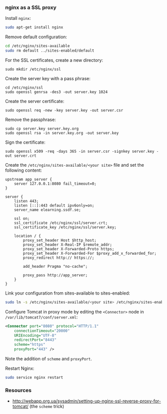 ### nginx as a SSL proxy

Install `nginx`:

```bash
sudo apt-get install nginx
```

Remove default configuration:

```bash
cd /etc/nginx/sites-available
sudo rm default ../sites-enabled/default
```

For the SSL certificates, create a new directory:

```
sudo mkdir /etc/nginx/ssl
```

Create the server key with a pass phrase:

```
cd /etc/nginx/ssl
sudo openssl genrsa -des3 -out server.key 1024
```

Create the server certificate:

```
sudo openssl req -new -key server.key -out server.csr
```

Remove the passphrase:

```
sudo cp server.key server.key.org
sudo openssl rsa -in server.key.org -out server.key
```

Sign the certificate:

```
sudo openssl x509 -req -days 365 -in server.csr -signkey server.key -out server.crt
```

Create the `/etc/nginx/sites-available/<your site>` file and set the following content:

```
upstream app_server {
    server 127.0.0.1:8080 fail_timeout=0;
}

server {
    listen 443;
    listen [::]:443 default ipv6only=on;
    server_name elearning.ssdf.se;

    ssl on;
    ssl_certificate /etc/nginx/ssl/server.crt;
    ssl_certificate_key /etc/nginx/ssl/server.key;

    location / {
        proxy_set_header Host $http_host;
        proxy_set_header X-Real-IP $remote_addr;
        proxy_set_header X-Forwarded-Proto https;
        proxy_set_header X-Forwarded-For $proxy_add_x_forwarded_for;
        proxy_redirect http:// https://;

        add_header Pragma "no-cache";

        proxy_pass http://app_server;
    }
}
```

Link your configuration from sites-available to sites-enabled:

```bash
sudo ln -s /etc/nginx/sites-available/<your site> /etc/nginx/sites-enabled/
```

Configure Tomcat in proxy mode by editing the `<Connector>` node in `/var/lib/tomcat7/conf/server.xml`:

```xml
<Connector port="8080" protocol="HTTP/1.1"
    connectionTimeout="20000"
    URIEncoding="UTF-8"
    redirectPort="8443"
    scheme="https"
    proxyPort="443" />
```

Note the addition of `scheme` and `proxyPort`.

Restart Nginx:

```bash
sudo service nginx restart
```

### Resources
* http://webapp.org.ua/sysadmin/setting-up-nginx-ssl-reverse-proxy-for-tomcat/ (the `scheme` trick)